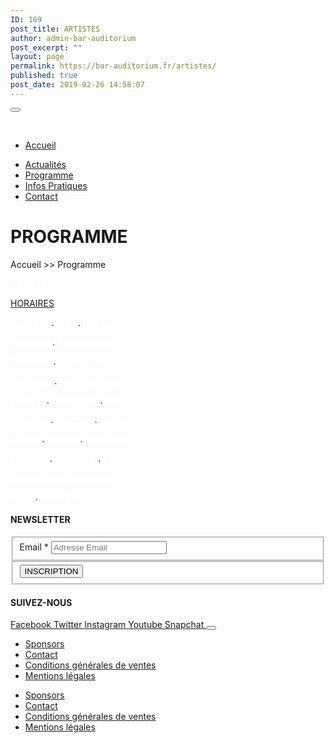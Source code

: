 ```yaml
---
ID: 169
post_title: ARTISTES
author: admin-bar-auditorium
post_excerpt: ""
layout: page
permalink: https://bar-auditorium.fr/artistes/
published: true
post_date: 2019-02-26 14:58:07
---
```

<button id="elementor-menu-toggle"></button>
				<nav itemtype="http://schema.org/SiteNavigationElement" itemscope="itemscope" id="elementor-navigation" role="navigation" aria-label="Elementor Menu">				
				<ul id="elementor-navmenu"><li><a href="https://bar-auditorium.fr/">Accueil</a></li>
<li><a href="https://bar-auditorium.fr/actualites-bar-auditorium/">Actualités</a></li>
<li><a href="https://bar-auditorium.fr/artistes/">Programme</a></li>
<li><a href="https://bar-auditorium.fr/infos-pratiques/">Infos Pratiques</a></li>
<li><a href="https://bar-auditorium.fr/contact/">Contact</a></li>
</ul>		
								</nav>
			<h1>PROGRAMME</h1>		
		<p>Accueil &gt;&gt; Programme</p><p><a style="color: #ffffff;" href="https://bar-auditorium.fr/artistes/">ARTISTES</a></p><p><a href="https://bar-auditorium.fr/horaires/">HORAIRES</a></p><p><a style="color: #ffffff;" href="https://bar-auditorium.fr/tag/cut-copy/">Cut Copy</a> . <a style="color: #ffffff;" href="https://bar-auditorium.fr/tag/M83/">M83</a> . <a style="color: #ffffff;" href="https://bar-auditorium.fr/tag/owl-city/">Owl City</a></p><p><a style="color: #ffffff;" href="https://bar-auditorium.fr/tag/chvrches/"> Chvrches</a> . <a style="color: #ffffff;" href="https://bar-auditorium.fr/tag/sasha-raskin/">Sasha Raskin</a></p><p><a style="color: #ffffff;" href="https://bar-auditorium.fr/tag/kraftwerk/"> Kraftwerk</a> . <a style="color: #ffffff;" href="https://bar-auditorium.fr/tag/calvin-harris/">Calvin Harris</a></p><p><a style="color: #ffffff;" href="https://bar-auditorium.fr/tag/goldfrapp/"> Goldfrapp</a> . <a style="color: #ffffff;" href="https://bar-auditorium.fr/tag/the-ting-tings/">The Ting Tings</a></p><p><a style="color: #ffffff;" href="https://bar-auditorium.fr/tag/lykee-li/"> Lykee Li</a> . <a style="color: #ffffff;" href="https://bar-auditorium.fr/tag/little-boots/">Little Boots</a> . <a style="color: #ffffff;" href="https://bar-auditorium.fr/tag/giaa/">Giaa</a></p><p><a style="color: #ffffff;" href="https://bar-auditorium.fr/tag/belanova/">Belanova</a> . <a style="color: #ffffff;" href="https://bar-auditorium.fr/tag/hardwell/">Hardwell</a> . <a style="color: #ffffff;" href="https://bar-auditorium.fr/tag/la-roux/">La Roux</a></p><p><a style="color: #ffffff;" href="https://bar-auditorium.fr/tag/audien/">Audien</a> . <a style="color: #ffffff;" href="https://bar-auditorium.fr/tag/tritonal/">Tritonal</a> . <a style="color: #ffffff;" href="https://bar-auditorium.fr/tag/holy-ghost/">Holy Ghost</a></p><p><a style="color: #ffffff;" href="https://bar-auditorium.fr/tag/ladytron/">Ladytron</a> . <a style="color: #ffffff;" href="https://bar-auditorium.fr/tag/royksopp/">Royksopp</a> . <a style="color: #ffffff;" href="https://bar-auditorium.fr/tag/halsey/">Halsey</a></p><p><a style="color: #ffffff;" href="https://bar-auditorium.fr/tag/beauty-in-the-breakdown/">Beauty in the Breakdown</a></p><p><a style="color: #ffffff;" href="https://bar-auditorium.fr/tag/hurts/">Hurts</a> . <a style="color: #ffffff;" href="https://bar-auditorium.fr/tag/icona-pop/">Icona Pop</a> </p>		
			<h4>NEWSLETTER</h4>		
			<form action="https://bar-auditorium.fr/wp-admin/admin-post.php" method="post" name="content-form-1d6da387" id="content-form-1d6da387"><input type="hidden" id="_wpnonce_newsletter" name="_wpnonce_newsletter" value="5e5b16dd25" /><input type="hidden" name="_wp_http_referer" value="/wp-admin/admin-ajax.php" /><input type="hidden" name="action" value="content_form_submit" /><input type="hidden" name="form-type" value="newsletter" /><input type="hidden" name="form-builder" value="elementor" /><input type="hidden" name="post-id" value="169" /><input type="hidden" name="form-id" value="1d6da387" />
        <fieldset>
            <label for="data[1d6da387][email]"
				>
				Email *            </label>
			                    <input type="text" name="data[1d6da387][email]" id="data[1d6da387][email]"
						required="required"  placeholder="Adresse Email">
					        </fieldset>
		        <fieldset>
            <button type="submit" name="submit" value="submit-newsletter-1d6da387">
	            INSCRIPTION                            </button>
        </fieldset>
		</form>		
			<h4>SUIVEZ-NOUS</h4>		
							<a href="https://www.facebook.com/barauditorium/" target="_blank" rel="noopener noreferrer">
					Facebook
				</a>
							<a href="" target="_blank" rel="noopener noreferrer">
					Twitter
				</a>
							<a href="" target="_blank" rel="noopener noreferrer">
					Instagram
				</a>
							<a href="" target="_blank" rel="noopener noreferrer">
					Youtube
				</a>
							<a href="" target="_blank" rel="noopener noreferrer">
					Snapchat
				</a>
						<button id="elementor-menu-toggle"></button>
				<nav itemtype="http://schema.org/SiteNavigationElement" itemscope="itemscope" id="elementor-navigation" role="navigation" aria-label="Elementor Menu">				
				<ul id="elementor-navmenu"><li><a href="https://bar-auditorium.fr/sponsors/">Sponsors</a></li>
<li><a href="https://bar-auditorium.fr/contact/">Contact</a></li>
<li><a href="https://bar-auditorium.fr/conditions-generales-de-ventes/">Conditions générales de ventes</a></li>
<li><a href="https://bar-auditorium.fr/mentions-legales/">Mentions légales</a></li>
</ul>		
								</nav>
		<nav itemtype="http://schema.org/SiteNavigationElement" itemscope="itemscope" id="cbp-hsmenu-wrapper">
				<ul id="mega-menu"><li><a href="https://bar-auditorium.fr/sponsors/">Sponsors</a></li>
<li><a href="https://bar-auditorium.fr/contact/">Contact</a></li>
<li><a href="https://bar-auditorium.fr/conditions-generales-de-ventes/">Conditions générales de ventes</a></li>
<li><a href="https://bar-auditorium.fr/mentions-legales/">Mentions légales</a></li>
</ul>			
		</nav>